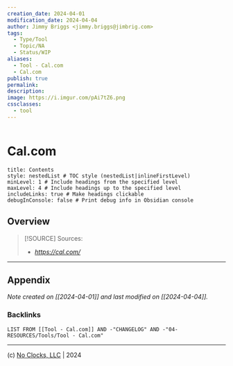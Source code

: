 ```yaml
---
creation_date: 2024-04-01
modification_date: 2024-04-04
author: Jimmy Briggs <jimmy.briggs@jimbrig.com>
tags:
  - Type/Tool
  - Topic/NA
  - Status/WIP
aliases:
  - Tool - Cal.com
  - Cal.com
publish: true
permalink:
description:
image: https://i.imgur.com/pAi7tZ6.png
cssclasses:
  - tool
---
```


![]()

# Cal.com

```table-of-contents
title: Contents 
style: nestedList # TOC style (nestedList|inlineFirstLevel)
minLevel: 1 # Include headings from the specified level
maxLevel: 4 # Include headings up to the specified level
includeLinks: true # Make headings clickable
debugInConsole: false # Print debug info in Obsidian console
```

## Overview

> [!SOURCE] Sources:
> - *https://cal.com/*

***

## Appendix

*Note created on [[2024-04-01]] and last modified on [[2024-04-04]].*

### Backlinks

```dataview
LIST FROM [[Tool - Cal.com]] AND -"CHANGELOG" AND -"04-RESOURCES/Tools/Tool - Cal.com"
```

***

(c) [No Clocks, LLC](https://github.com/noclocks) | 2024